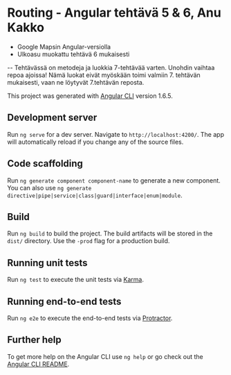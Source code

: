 # Routing - Angular tehtävä 5 & 6, Anu Kakko

+ Google Mapsin Angular-versiolla
+ Ulkoasu muokattu tehtävä 6 mukaisesti 

-- Tehtävässä on metodeja ja luokkia 7-tehtävää varten. Unohdin vaihtaa repoa ajoissa! Nämä luokat eivät myöskään toimi valmiin 7. tehtävän mukaisesti, vaan ne löytyvät 7.tehtävän reposta.

This project was generated with [Angular CLI](https://github.com/angular/angular-cli) version 1.6.5.

## Development server

Run `ng serve` for a dev server. Navigate to `http://localhost:4200/`. The app will automatically reload if you change any of the source files.

## Code scaffolding

Run `ng generate component component-name` to generate a new component. You can also use `ng generate directive|pipe|service|class|guard|interface|enum|module`.

## Build

Run `ng build` to build the project. The build artifacts will be stored in the `dist/` directory. Use the `-prod` flag for a production build.

## Running unit tests

Run `ng test` to execute the unit tests via [Karma](https://karma-runner.github.io).

## Running end-to-end tests

Run `ng e2e` to execute the end-to-end tests via [Protractor](http://www.protractortest.org/).

## Further help

To get more help on the Angular CLI use `ng help` or go check out the [Angular CLI README](https://github.com/angular/angular-cli/blob/master/README.md).
